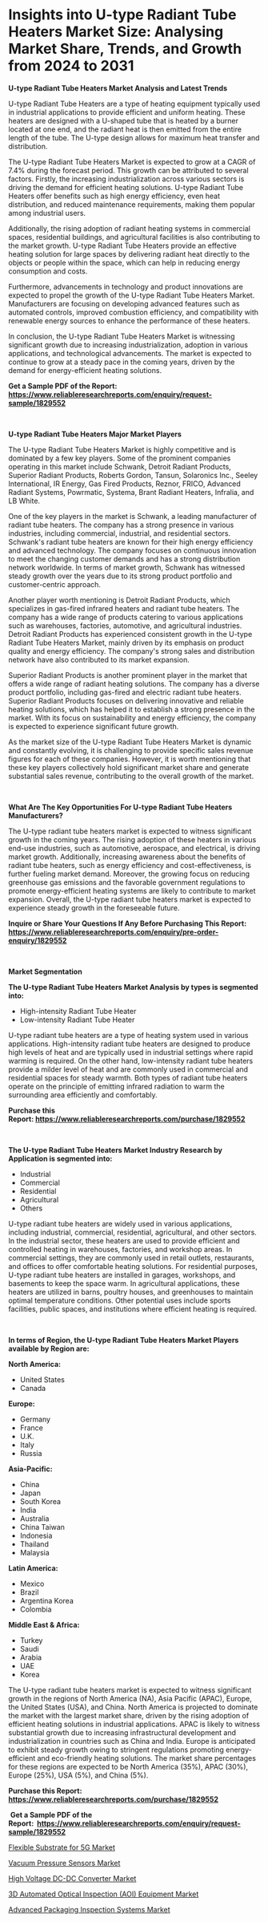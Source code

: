 <p><h1>Insights into U-type Radiant Tube Heaters Market Size: Analysing Market Share, Trends, and Growth from 2024 to 2031</h1></p><p><strong>U-type Radiant Tube Heaters Market Analysis and Latest Trends</strong></p>
<p><p>U-type Radiant Tube Heaters are a type of heating equipment typically used in industrial applications to provide efficient and uniform heating. These heaters are designed with a U-shaped tube that is heated by a burner located at one end, and the radiant heat is then emitted from the entire length of the tube. The U-type design allows for maximum heat transfer and distribution.</p><p>The U-type Radiant Tube Heaters Market is expected to grow at a CAGR of 7.4% during the forecast period. This growth can be attributed to several factors. Firstly, the increasing industrialization across various sectors is driving the demand for efficient heating solutions. U-type Radiant Tube Heaters offer benefits such as high energy efficiency, even heat distribution, and reduced maintenance requirements, making them popular among industrial users.</p><p>Additionally, the rising adoption of radiant heating systems in commercial spaces, residential buildings, and agricultural facilities is also contributing to the market growth. U-type Radiant Tube Heaters provide an effective heating solution for large spaces by delivering radiant heat directly to the objects or people within the space, which can help in reducing energy consumption and costs.</p><p>Furthermore, advancements in technology and product innovations are expected to propel the growth of the U-type Radiant Tube Heaters Market. Manufacturers are focusing on developing advanced features such as automated controls, improved combustion efficiency, and compatibility with renewable energy sources to enhance the performance of these heaters.</p><p>In conclusion, the U-type Radiant Tube Heaters Market is witnessing significant growth due to increasing industrialization, adoption in various applications, and technological advancements. The market is expected to continue to grow at a steady pace in the coming years, driven by the demand for energy-efficient heating solutions.</p></p>
<p><strong>Get a Sample PDF of the Report:&nbsp; <a href="https://www.reliableresearchreports.com/enquiry/request-sample/1829552">https://www.reliableresearchreports.com/enquiry/request-sample/1829552</a></strong></p>
<p>&nbsp;</p>
<p><strong>U-type Radiant Tube Heaters Major Market Players</strong></p>
<p><p>The U-type Radiant Tube Heaters Market is highly competitive and is dominated by a few key players. Some of the prominent companies operating in this market include Schwank, Detroit Radiant Products, Superior Radiant Products, Roberts Gordon, Tansun, Solaronics Inc., Seeley International, IR Energy, Gas Fired Products, Reznor, FRICO, Advanced Radiant Systems, Powrmatic, Systema, Brant Radiant Heaters, Infralia, and LB White.</p><p>One of the key players in the market is Schwank, a leading manufacturer of radiant tube heaters. The company has a strong presence in various industries, including commercial, industrial, and residential sectors. Schwank's radiant tube heaters are known for their high energy efficiency and advanced technology. The company focuses on continuous innovation to meet the changing customer demands and has a strong distribution network worldwide. In terms of market growth, Schwank has witnessed steady growth over the years due to its strong product portfolio and customer-centric approach.</p><p>Another player worth mentioning is Detroit Radiant Products, which specializes in gas-fired infrared heaters and radiant tube heaters. The company has a wide range of products catering to various applications such as warehouses, factories, automotive, and agricultural industries. Detroit Radiant Products has experienced consistent growth in the U-type Radiant Tube Heaters Market, mainly driven by its emphasis on product quality and energy efficiency. The company's strong sales and distribution network have also contributed to its market expansion.</p><p>Superior Radiant Products is another prominent player in the market that offers a wide range of radiant heating solutions. The company has a diverse product portfolio, including gas-fired and electric radiant tube heaters. Superior Radiant Products focuses on delivering innovative and reliable heating solutions, which has helped it to establish a strong presence in the market. With its focus on sustainability and energy efficiency, the company is expected to experience significant future growth.</p><p>As the market size of the U-type Radiant Tube Heaters Market is dynamic and constantly evolving, it is challenging to provide specific sales revenue figures for each of these companies. However, it is worth mentioning that these key players collectively hold significant market share and generate substantial sales revenue, contributing to the overall growth of the market.</p></p>
<p>&nbsp;</p>
<p><strong>What Are The Key Opportunities For U-type Radiant Tube Heaters Manufacturers?</strong></p>
<p><p>The U-type radiant tube heaters market is expected to witness significant growth in the coming years. The rising adoption of these heaters in various end-use industries, such as automotive, aerospace, and electrical, is driving market growth. Additionally, increasing awareness about the benefits of radiant tube heaters, such as energy efficiency and cost-effectiveness, is further fueling market demand. Moreover, the growing focus on reducing greenhouse gas emissions and the favorable government regulations to promote energy-efficient heating systems are likely to contribute to market expansion. Overall, the U-type radiant tube heaters market is expected to experience steady growth in the foreseeable future.</p></p>
<p><strong>Inquire or Share Your Questions If Any Before Purchasing This Report: <a href="https://www.reliableresearchreports.com/enquiry/pre-order-enquiry/1829552">https://www.reliableresearchreports.com/enquiry/pre-order-enquiry/1829552</a></strong></p>
<p>&nbsp;</p>
<p><strong>Market Segmentation</strong></p>
<p><strong>The U-type Radiant Tube Heaters Market Analysis by types is segmented into:</strong></p>
<p><ul><li>High-intensity Radiant Tube Heater</li><li>Low-intensity Radiant Tube Heater</li></ul></p>
<p><p>U-type radiant tube heaters are a type of heating system used in various applications. High-intensity radiant tube heaters are designed to produce high levels of heat and are typically used in industrial settings where rapid warming is required. On the other hand, low-intensity radiant tube heaters provide a milder level of heat and are commonly used in commercial and residential spaces for steady warmth. Both types of radiant tube heaters operate on the principle of emitting infrared radiation to warm the surrounding area efficiently and comfortably.</p></p>
<p><strong>Purchase this Report:&nbsp;<a href="https://www.reliableresearchreports.com/purchase/1829552">https://www.reliableresearchreports.com/purchase/1829552</a></strong></p>
<p>&nbsp;</p>
<p><strong>The U-type Radiant Tube Heaters Market Industry Research by Application is segmented into:</strong></p>
<p><ul><li>Industrial</li><li>Commercial</li><li>Residential</li><li>Agricultural</li><li>Others</li></ul></p>
<p><p>U-type radiant tube heaters are widely used in various applications, including industrial, commercial, residential, agricultural, and other sectors. In the industrial sector, these heaters are used to provide efficient and controlled heating in warehouses, factories, and workshop areas. In commercial settings, they are commonly used in retail outlets, restaurants, and offices to offer comfortable heating solutions. For residential purposes, U-type radiant tube heaters are installed in garages, workshops, and basements to keep the space warm. In agricultural applications, these heaters are utilized in barns, poultry houses, and greenhouses to maintain optimal temperature conditions. Other potential uses include sports facilities, public spaces, and institutions where efficient heating is required.</p></p>
<p>&nbsp;</p>
<p><strong>In terms of Region, the U-type Radiant Tube Heaters Market Players available by Region are:</strong></p>
<p>
    <p> <strong> North America: </strong>
        <ul>
            <li>United States</li>
            <li>Canada</li>
        </ul>
        </p> 
    <p> <strong> Europe: </strong>
        <ul>
            <li>Germany</li>
            <li>France</li>
            <li>U.K.</li>
            <li>Italy</li>
            <li>Russia</li>
        </ul>
        </p> 
    <p> <strong> Asia-Pacific: </strong>
        <ul>
            <li>China</li>
            <li>Japan</li>
            <li>South Korea</li>
            <li>India</li>
            <li>Australia</li>
            <li>China Taiwan</li>
            <li>Indonesia</li>
            <li>Thailand</li>
            <li>Malaysia</li>
        </ul>
        </p> 
    <p> <strong> Latin America: </strong>
        <ul>
            <li>Mexico</li>
            <li>Brazil</li>
            <li>Argentina Korea</li>
            <li>Colombia</li>
        </ul>
        </p> 
    <p> <strong> Middle East & Africa: </strong>
        <ul>
            <li>Turkey</li>
            <li>Saudi</li>
            <li>Arabia</li>
            <li>UAE</li>
            <li>Korea</li>
        </ul>
    </p>
    </p>
<p><p>The U-type radiant tube heaters market is expected to witness significant growth in the regions of North America (NA), Asia Pacific (APAC), Europe, the United States (USA), and China. North America is projected to dominate the market with the largest market share, driven by the rising adoption of efficient heating solutions in industrial applications. APAC is likely to witness substantial growth due to increasing infrastructural development and industrialization in countries such as China and India. Europe is anticipated to exhibit steady growth owing to stringent regulations promoting energy-efficient and eco-friendly heating solutions. The market share percentages for these regions are expected to be North America (35%), APAC (30%), Europe (25%), USA (5%), and China (5%).</p></p>
<p><strong>Purchase this Report: <a href="https://www.reliableresearchreports.com/purchase/1829552">https://www.reliableresearchreports.com/purchase/1829552</a></strong></p>
<p>&nbsp;<strong>Get a Sample PDF of the Report:&nbsp;&nbsp;<a href="https://www.reliableresearchreports.com/enquiry/request-sample/1829552">https://www.reliableresearchreports.com/enquiry/request-sample/1829552</a></strong></p>
<p><strong></strong></p>
<p><p><a href="https://github.com/aasishrp01/Market-Research-Report-List-2/blob/main/flexible-substrate-for-5g-market.md">Flexible Substrate for 5G Market</a></p><p><a href="https://github.com/rahu1506/Market-Research-Report-List-2/blob/main/vacuum-pressure-sensors-market.md">Vacuum Pressure Sensors Market</a></p><p><a href="https://github.com/Paul14Anderson63/Market-Research-Report-List-2/blob/main/high-voltage-dc-dc-converter-market.md">High Voltage DC-DC Converter Market</a></p><p><a href="https://github.com/aashishrp/Market-Research-Report-List-1/blob/main/3d-automated-optical-inspection-aoi-equipment-market.md">3D Automated Optical Inspection (AOI) Equipment Market</a></p><p><a href="https://github.com/aashishrp02/Market-Research-Report-List-1/blob/main/advanced-packaging-inspection-systems-market.md">Advanced Packaging Inspection Systems Market</a></p></p>